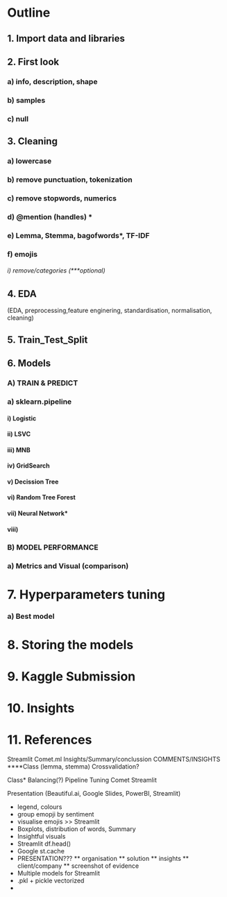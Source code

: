 # Outline

## 1. Import data and libraries
## 2. First look
### a) info, description, shape
### b) samples
### c) null
## 3. Cleaning
### a) lowercase
### b) remove punctuation, tokenization
### c) remove stopwords, numerics
### d) @mention (handles) *
### e) Lemma, Stemma, bagofwords*, TF-IDF
### f) emojis
###### i) remove/categories (***optional)
## 4. EDA
(EDA, preprocessing,feature enginering, standardisation, normalisation, cleaning)

## 5. Train_Test_Split

## 6. Models
### A) TRAIN & PREDICT
### a) sklearn.pipeline
#### i) Logistic
#### ii) LSVC
#### iii) MNB
#### iv) GridSearch
#### v) Decission Tree
#### vi) Random Tree Forest
#### vii) Neural Network*
#### viii) 
### B) MODEL PERFORMANCE
### a) Metrics and Visual (comparison)


# 7. Hyperparameters tuning
### a) Best model

# 8. Storing the models

# 9. Kaggle Submission

# 10. Insights

# 11. References

Streamlit
Comet.ml
Insights/Summary/conclussion
COMMENTS/INSIGHTS
****Class (lemma, stemma)
Crossvalidation?

Class*
Balancing(?)
Pipeline
Tuning
Comet
Streamlit

Presentation (Beautiful.ai, Google Slides, PowerBI, Streamlit)


 * legend, colours
 * group emopji by sentiment 
 * visualise emojis >> Streamlit
 * Boxplots, distribution of words, Summary
 * Insightful visuals
 * Streamlit df.head()
 * Google st.cache
 * PRESENTATION???
 ** organisation
 ** solution
 ** insights
 ** client/company
 ** screenshot of evidence
 * Multiple models for Streamlit
 * .pkl + pickle vectorized
 * 

